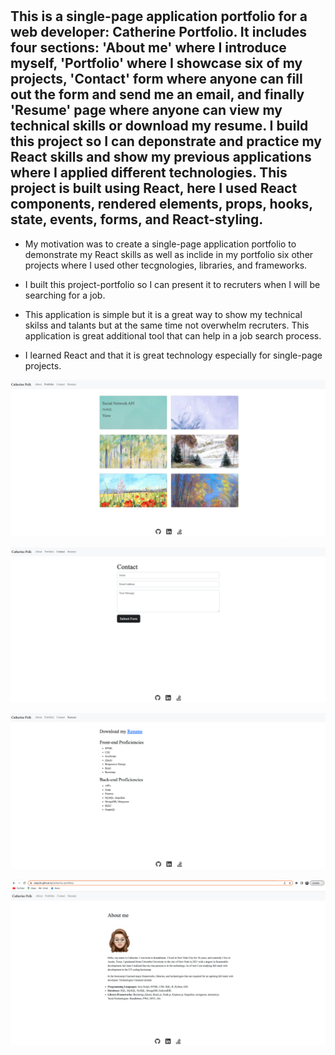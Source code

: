 # <Catherine-Portfolio>

## This is a single-page application portfolio for a web developer: Catherine Portfolio. It includes four sections: 'About me' where I introduce myself, 'Portfolio' where I showcase six of my projects, 'Contact' form where anyone can fill out the form and send me an email, and finally 'Resume' page where anyone can view my technical skills or download my resume. I build this project so I can deponstrate and practice my React skills and show my previous applications where I applied different technologies. This project is built using React, here I used React components, rendered elements, props, hooks, state, events, forms, and React-styling.

- My motivation was to create a single-page application portfolio to demonstrate my React skills as well as inclide in my portfolio six other projects where I used other tecgnologies, libraries, and frameworks. 

- I built this project-portfolio so I can present it to recruters when I will be searching for a job. 

- This application is simple but it is a great way to show my technical skilss and talants but at the same time not overwhelm recruters. This application is great additional tool that can help in a job search process.

- I learned React and that it is great technology especially for single-page projects. 


![alt screenshot](./public/images/Screen%20Shot%202023-02-03%20at%203.44.06%20PM.png)

![alt screenshot](./public/images/Screen%20Shot%202023-02-03%20at%203.44.17%20PM.png)

![alt screenshot](./public/images/Screen%20Shot%202023-02-03%20at%203.44.26%20PM.png)

![alt screenshot](./public/images/Screen%20Shot%202023-02-03%20at%203.43.54%20PM.png)